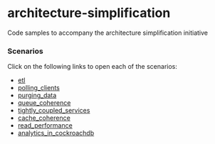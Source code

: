 # architecture-simplification
Code samples to accompany the architecture simplification initiative

### Scenarios
Click on the following links to open each of the scenarios:

* [etl](001_fragile_data_integrations/etl/steps.md)
* [polling_clients](001_fragile_data_integrations/polling_clients/steps.md)
* [purging_data](001_fragile_data_integrations/purging_data/steps.md)
* [queue_coherence](001_fragile_data_integrations/queue_coherence/steps.md)
* [tightly_coupled_services](001_fragile_data_integrations/tightly_coupled_services/steps.md)
* [cache_coherence](004_unecessary_caching_tier/cache_coherence/steps.md)
* [read_performance](004_unecessary_caching_tier/read_performance/steps.md)
* [analytics_in_cockroachdb](005_unnecessary_dw_workloads/analytics_in_cockroachdb/steps.md)